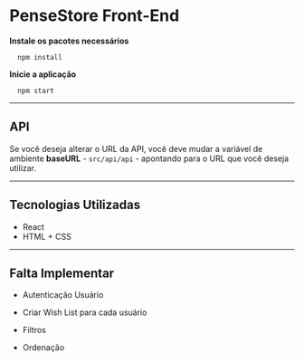 # PenseStore Front-End

**Instale os pacotes necessários**

```
  npm install
```

**Inicie a aplicação**

```
  npm start
```

----------------------

## API

Se você deseja alterar o URL da API, você deve mudar a variável de ambiente **baseURL** - `src/api/api` - apontando para o URL que você deseja utilizar.

----------------------

## Tecnologias Utilizadas

  + React
  + HTML + CSS

-----------------------

## Falta Implementar

  + Autenticação Usuário

  + Criar Wish List para cada usuário

  + Filtros

  + Ordenação